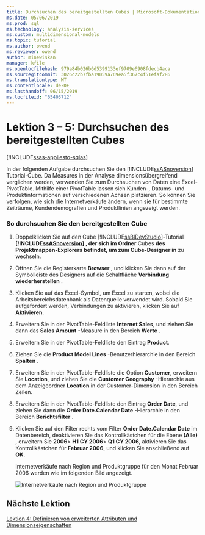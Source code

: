 ```yaml
---
title: Durchsuchen des bereitgestellten Cubes | Microsoft-Dokumentation
ms.date: 05/06/2019
ms.prod: sql
ms.technology: analysis-services
ms.custom: multidimensional-models
ms.topic: tutorial
ms.author: owend
ms.reviewer: owend
author: minewiskan
manager: kfile
ms.openlocfilehash: 979a84b026b6d5399133ef9709e6908fdecb4aca
ms.sourcegitcommit: 3026c22b7fba19059a769ea5f367c4f51efaf286
ms.translationtype: MT
ms.contentlocale: de-DE
ms.lasthandoff: 06/15/2019
ms.locfileid: "65403712"
---
```

# <a name="lesson-3-5---browsing-the-deployed-cube"></a>Lektion 3 – 5: Durchsuchen des bereitgestellten Cubes
[!INCLUDE[ssas-appliesto-sqlas](../../includes/ssas-appliesto-sqlas.md)]

In der folgenden Aufgabe durchsuchen Sie den [!INCLUDE[ssASnoversion](../../includes/ssasnoversion-md.md)] Tutorial-Cube. Da Measures in der Analyse dimensionsübergreifend verglichen werden, verwenden Sie zum Durchsuchen von Daten eine Excel-PivotTable. Mithilfe einer PivotTable lassen sich Kunden-, Datums- und Produktinformationen auf verschiedenen Achsen platzieren. So können Sie verfolgen, wie sich die Internetverkäufe ändern, wenn sie für bestimmte Zeiträume, Kundendemografien und Produktlinien angezeigt werden.  
  
### <a name="to-browse-the-deployed-cube"></a>So durchsuchen Sie den bereitgestellten Cube  
  
1.  Doppelklicken Sie auf den Cube [!INCLUDE[ssBIDevStudio](../../includes/ssbidevstudio-md.md)]-Tutorial **[!INCLUDE[ssASnoversion](../../includes/ssasnoversion-md.md)] , der sich im Ordner** Cubes **des Projektmappen-Explorers befindet, um zum Cube-Designer in** zu wechseln.  
  
2.  Öffnen Sie die Registerkarte **Browser** , und klicken Sie dann auf der Symbolleiste des Designers auf die Schaltfläche **Verbindung wiederherstellen** .  
  
3.  Klicken Sie auf das Excel-Symbol, um Excel zu starten, wobei die Arbeitsbereichsdatenbank als Datenquelle verwendet wird. Sobald Sie aufgefordert werden, Verbindungen zu aktivieren, klicken Sie auf **Aktivieren**.  
  
4.  Erweitern Sie in der PivotTable-Feldliste **Internet Sales**, und ziehen Sie dann das **Sales Amount** -Measure in den Bereich **Werte** .  
  
5.  Erweitern Sie in der PivotTable-Feldliste den Eintrag **Product**.  
  
6.  Ziehen Sie die **Product Model Lines** -Benutzerhierarchie in den Bereich **Spalten** .  
  
7.  Erweitern Sie in der PivotTable-Feldliste die Option **Customer**, erweitern Sie **Location**, und ziehen Sie die **Customer Geography** -Hierarchie aus dem Anzeigeordner **Location** in der Customer-Dimension in den Bereich Zeilen.  
  
8.  Erweitern Sie in der PivotTable-Feldliste den Eintrag **Order Date**, und ziehen Sie dann die **Order Date.Calendar Date** -Hierarchie in den Bereich **Berichtsfilter** .  
  
9. Klicken Sie auf den Filter rechts vom Filter **Order Date.Calendar Date** im Datenbereich, deaktivieren Sie das Kontrollkästchen für die Ebene **(Alle)** , erweitern Sie **2006**&gt; **H1 CY 2006**&gt; **Q1 CY 2006**, aktivieren Sie das Kontrollkästchen für **Februar 2006**, und klicken Sie anschließend auf **OK**.  
  
    Internetverkäufe nach Region und Produktgruppe für den Monat Februar 2006 werden wie im folgenden Bild angezeigt.  
  
    ![Internetverkäufe nach Region und Produktgruppe](../media/l3-cube-browser-finish.gif "Internetverkäufe nach Region und Produktgruppe")  
  
## <a name="next-lesson"></a>Nächste Lektion  
[Lektion 4: Definieren von erweiterten Attributen und Dimensionseigenschaften](lesson-4-defining-advanced-attribute-and-dimension-properties.md)  
  
  
  
